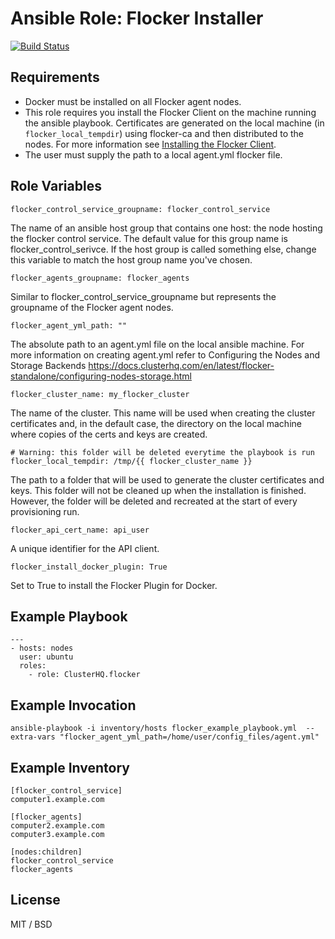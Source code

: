 # Ansible Role: Flocker Installer

[![Build Status](https://travis-ci.org/ClusterHQ/ansible-role-flocker.svg?branch=master)](https://travis-ci.org/ClusterHQ/ansible-role-flocker.svg?branch=master)

## Requirements

* Docker must be installed on all Flocker agent nodes.
* This role requires you install the Flocker Client on the machine running the ansible playbook.  Certificates are generated on the local machine (in `flocker_local_tempdir`) using flocker-ca and then distributed to the nodes. For more information see  [Installing the Flocker Client](https://docs.clusterhq.com/en/latest/flocker-standalone/install-client.html).
* The user must supply the path to a local agent.yml flocker file.

## Role Variables

    flocker_control_service_groupname: flocker_control_service
    
The name of an ansible host group that contains one host: the node hosting the flocker control service. The default value for this group name is flocker_control_serivce. If the host group is called something else, change this variable to match the host group name you've chosen.

    flocker_agents_groupname: flocker_agents

Similar to flocker_control_service_groupname but represents the groupname of the Flocker agent nodes.

    flocker_agent_yml_path: ""

The absolute path to an agent.yml file on the local ansible machine. For more information on creating agent.yml refer to Configuring the Nodes and Storage Backends https://docs.clusterhq.com/en/latest/flocker-standalone/configuring-nodes-storage.html

    flocker_cluster_name: my_flocker_cluster

The name of the cluster.  This name will be used when creating the cluster certificates and, in the default case, the directory on the local machine where copies of the certs and keys are created.

    # Warning: this folder will be deleted everytime the playbook is run
    flocker_local_tempdir: /tmp/{{ flocker_cluster_name }}

The path to a folder that will be used to generate the cluster certificates and keys.  This folder will not be cleaned up when the installation is finished.  However, the folder will be deleted and recreated at the start of every provisioning run.

    flocker_api_cert_name: api_user

A unique identifier for the API client.

    flocker_install_docker_plugin: True

Set to True to install the Flocker Plugin for Docker.

## Example Playbook

    ---
    - hosts: nodes
      user: ubuntu
      roles:
        - role: ClusterHQ.flocker

## Example Invocation

    ansible-playbook -i inventory/hosts flocker_example_playbook.yml  --extra-vars "flocker_agent_yml_path=/home/user/config_files/agent.yml"

## Example Inventory

    [flocker_control_service]
    computer1.example.com
    
    [flocker_agents]
    computer2.example.com
    computer3.example.com
    
    [nodes:children]
    flocker_control_service
    flocker_agents
    
## License

MIT / BSD
